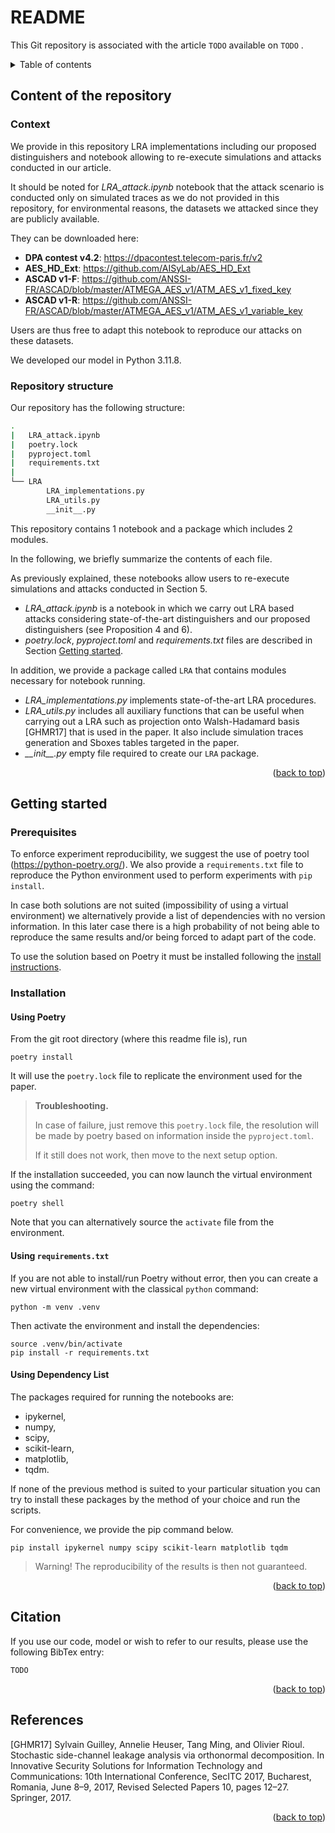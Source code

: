 # README

<a id="readme-top"></a>

This Git repository is associated with the article ```TODO``` available on ```TODO``` .

<!-- Table of contents -->
<details>
  <summary>Table of contents</summary>
  <ol>
    <li>
      <a href="#content-of-the-repository">Content of the repository</a>
      <ul>
        <li><a href="#context">Context</a></li>
        <li><a href="#repository-structure">Repository structure</a></li>
      </ul>
    </li>
    <li>
      <a href="#getting-started">Getting Started</a>
      <ul>
        <li><a href="#prerequisites">Prerequisites</a></li>
        <li><a href="#installation">Installation</a></li>
      </ul>
    </li>
    <li><a href="#citation">Citation</a></li>
    <li><a href="#references">References</a></li>
  </ol>
</details>

## Content of the repository

### Context
We provide in this repository LRA implementations including our proposed distinguishers and notebook allowing to re-execute simulations and attacks conducted in our article. 

It should be noted for *LRA_attack.ipynb* notebook that the attack scenario is conducted only on simulated traces as we do not provided in this repository, for environmental reasons, the datasets we attacked since they are publicly available. 

They can be downloaded here:

- **DPA contest v4.2**: https://dpacontest.telecom-paris.fr/v2 
- **AES_HD_Ext**: https://github.com/AISyLab/AES_HD_Ext 
- **ASCAD v1-F**: https://github.com/ANSSI-FR/ASCAD/blob/master/ATMEGA_AES_v1/ATM_AES_v1_fixed_key
- **ASCAD v1-R**: https://github.com/ANSSI-FR/ASCAD/blob/master/ATMEGA_AES_v1/ATM_AES_v1_variable_key

Users are thus free to adapt this notebook to reproduce our attacks on these datasets.

We developed our model in Python 3.11.8. 

### Repository structure

Our repository has the following structure:
```bash
.
|   LRA_attack.ipynb
|   poetry.lock
|   pyproject.toml
|   requirements.txt
|
└── LRA
        LRA_implementations.py
        LRA_utils.py
        __init__.py       
```
This repository contains 1 notebook and a package which includes 2 modules.

In the following, we briefly summarize the contents of each file.

As previously explained, these notebooks allow users to re-execute simulations and attacks conducted in Section 5.
- *LRA_attack.ipynb* is a notebook in which we carry out LRA based attacks considering state-of-the-art distinguishers and our proposed distinguishers (see Proposition 4 and 6). 
- *poetry.lock*, *pyproject.toml* and *requirements.txt* files are described in Section <a href="#getting-started">Getting started</a>.

In addition, we provide a package called $`\texttt{LRA}`$ that contains modules necessary for notebook running.

- *LRA_implementations.py* implements state-of-the-art LRA procedures.
- *LRA_utils.py* includes all auxiliary functions that can be useful when carrying out a LRA such as projection onto Walsh-Hadamard basis [GHMR17] that is used in the paper. It also include simulation traces generation and Sboxes tables targeted in the paper.
- *\_\_init\_\_.py* empty file required to create our $`\texttt{LRA}`$ package.

<p align="right">(<a href="#readme-top">back to top</a>)</p>

## Getting started


### Prerequisites

To enforce experiment reproducibility, we suggest the use of poetry tool (https://python-poetry.org/).
We also provide a `requirements.txt` file to reproduce the Python environment used to perform experiments with `pip install`.

In case both solutions are not suited (impossibility of using a virtual environment) we alternatively provide a list of dependencies with no version information.
In this later case there is a high probability of not being able to reproduce the same results and/or being forced to adapt part of the code.

To use the solution based on Poetry it must be installed following the [install instructions](https://python-poetry.org/docs/#installation).

### Installation

#### Using Poetry

From the git root directory (where this readme file is), run

    poetry install
    
It will use the `poetry.lock` file to replicate the environment used for the paper.

> **Troubleshooting.**
>
> In case of failure, just remove this `poetry.lock` file, the resolution will be made by poetry based on information inside the `pyproject.toml`.
>
> If it still does not work, then move to the next setup option.

If the installation succeeded, you can now launch the virtual environment using the command:

    poetry shell

Note that you can alternatively source the `activate` file from the environment.

#### Using `requirements.txt`

If you are not able to install/run Poetry without error, then you can create a new virtual environment with the classical `python` command:

    python -m venv .venv

Then activate the environment and install the dependencies:

    source .venv/bin/activate
    pip install -r requirements.txt

#### Using Dependency List

The packages required for running the notebooks are:
  - ipykernel,
  - numpy,
  - scipy,
  - scikit-learn,
  - matplotlib,
  - tqdm.

If none of the previous method is suited to your particular situation you can try to install these packages by the method of your choice and run the scripts.

For convenience, we provide the pip command below.

    pip install ipykernel numpy scipy scikit-learn matplotlib tqdm

> Warning! The reproducibility of the results is then not guaranteed.

<p align="right">(<a href="#readme-top">back to top</a>)</p>

## Citation

If you use our code, model or wish to refer to our results, please use the following BibTex entry:
```
TODO
```

<p align="right">(<a href="#readme-top">back to top</a>)</p>

## References

[GHMR17]  Sylvain Guilley, Annelie Heuser, Tang Ming, and Olivier Rioul. Stochastic side-channel leakage analysis via orthonormal decomposition. In Innovative Security Solutions for Information Technology and Communications: 10th International Conference, SecITC 2017, Bucharest, Romania, June 8–9, 2017, Revised Selected Papers 10, pages 12–27. Springer, 2017.

<p align="right">(<a href="#readme-top">back to top</a>)</p>